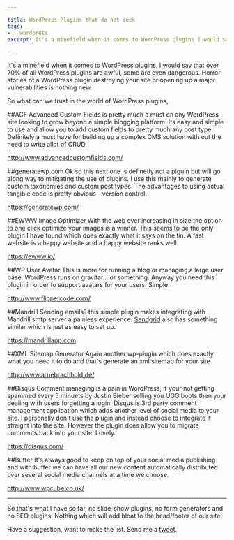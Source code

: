 ```yaml
---

title: WordPress Plugins that do not suck
tags:
-   wordpress
excerpt: It's a minefield when it comes to WordPress plugins I would say that over of all WordPress plugins are awful some are even dangerous Horror stories of a WordPress plugin destroying your site or opening up a major vulnerabilities is

---
```


It's a minefield when it comes to WordPress plugins, I would say that over 70% of all WordPress plugins are awful, some are even dangerous. Horror stories of a WordPress plugin destroying your site or opening up a major vulnerabilities is nothing new.

So what can we trust in the world of WordPress plugins,

\##ACF
Advanced Custom Fields is pretty much a must on any WordPress site looking to grow beyond a simple blogging platform. Its easy and simple to use and allow you to add custom fields to pretty much any post type. Definitely a must have for building up a complex CMS solution with out the need to write allot of CRUD.

<http://www.advancedcustomfields.com/>

\##generatewp.com
Ok so this next one is definetly not a plguin but will go along way to mitigating the use of plugins. I use this mainly to generate custom taxonomies and custom post types. The advantages to using actual tangible code is pretty obvious - version control.

<https://generatewp.com/>

\##EWWW Image Optimizer
With the web ever increasing in size the option to one click optimize your images is a winner. This seems to be the only plugin I have found which does exactly what it says on the tin. A fast website is a happy website and a happy website ranks well.

<https://ewww.io/>

\##WP User Avatar
This is more for running a blog or managing a large user base. WordPress runs on gravitar... or something. Anyway you need this plugin in order to support avatars for your users. Simple.

<http://www.flippercode.com/>

\##Mandrill
Sending emails? this simple plugin makes integrating with Mandrill smtp server a painless experience. [Sendgrid](https://sendgrid.com/) also has something similar which is just as easy to set up.

<https://mandrillapp.com>

\##XML Sitemap Generator
Again another wp-plugin which does exactly what you need it to do and that's generate an xml sitemap for your site

<http://www.arnebrachhold.de/>

\##Disqus
Comment managing is a pain in WordPress, if your not getting spammed every 5 minuets by Justin Bieber selling you UGG boots then your dealing with users forgetting a login. Disqus is 3rd party comment management application which adds another level of social media to your site. I personally don't use the plugin and instead choose to integrate it straight into the site. However the plugin does allow you to migrate comments back into your site. Lovely.

<https://disqus.com/>

\##Buffer
It's always good to keep on top of your social media publishing and with buffer we can have all our new content automatically distributed over several social media channels at a time we choose.

<http://www.wpcube.co.uk/>

---

So that's what I have so far, no slide-show plugins, no form generators and no SEO plugins. Nothing which will add bloat to the head/footer of our site.

Have a suggestion, want to make the list. Send me a [tweet](https://twitter.com/millard_).

